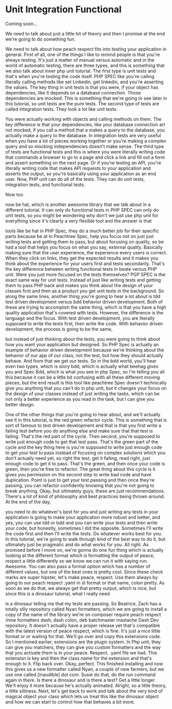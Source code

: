 # Unit Integration Functional

Coming soon...

We need to talk about just a little bit of theory and then I promise at the end we're
going to do something fun.

We need to talk about how peach respect fits into testing your application in
general. First of all, one of the things I like to remind people is that you're
always testing. It's just a matter of manual versus automatic and in the world of
automatic testing, there are three types, and this is something that we also talk
about inner php unit tutorial. The first type is unit tests and that's when you're
testing the code itself. PHP SPEC like you're calling literally calling methods like
set Linkedin, get linkedin, and you're asserting the values. The key thing in unit
tests is that you were, if your object has dependencies, like it depends on a
database connection. Those dependencies are mocked. This is something that we're
going to see later in this tutorial, so unit tests are the pure tests. The second
type of tests are called integration tests. They look a lot like unit tests.

You were actually working with objects and calling methods on them. The key
difference is that your dependencies, like your database connection art not mocked,
if you call a method that a makes a query to the database, you actually make a query
to the database. In integration tests are very useful when you have a lot of pieces
working together or you're making a complex query and so mocking independencies
doesn't make sense. The third type of tests are functional tests and this is where
you were literally writing code that commands a browser to go to a page and click a
link and fill out a form and assert something on the next page. Or if you're testing
an API, you're literally writing code that makes API requests to your application and
asserts the output, so you're basically using your application as an end user. Now,
PHP unit can do all of the tests. They can do unit tests, integration tests, and
functional tests.

Now too

now be hat, which is another awesome library that we talk about in a different
tutorial. It can only do functional tests in PHP SPEC can only do unit tests, so you
might be wondering why don't we just use php unit for everything since it's clearly a
very flexible tool and the answer is that

tools like be hat in PHP Spec, they do a much better job for their specific parts
because be at in Peachtree Spec, help you focus not on just just writing tests and
getting them to pass, but about focusing on quality, so be had a tool that helps you
focus on what you say, external quality. Basically making sure that the user
experience, the experience every users is correct. When they click on links, they get
the expected results and it makes you think about the experience for your users first
and tests secondarily. That's the key difference between writing functional tests in
beate versus PHP unit. Were you just more focused on the tests themselves? PGP SPEC
is the exact same way for unit tests. Instead of just like writing tests and getting
them to pass PHP back and makes you think about the design of your classes first and
then as a product you get unit tests in the background. So along the same lines,
another thing you're going to hear a lot about is tdd test driven development versus
bdd behavior driven development. Both of these are trying to accomplish the same
thing, which is that you have a high quality application that's covered with tests.
However, the difference is the language and the focus. With test driven development,
you are literally supposed to write the tests first, then write the code. With
behavior driven development, the process is going to be the same,

but instead of just thinking about the tests, you were going to think about how you
want your application but designed. So PHP Spec is actually an example of behavior
driven development because we're thinking about the behavior of our app of our class,
not the test, but how they should actually behave. And from that we get our tests. So
in the bdd world, you'll hear even two types, which is story bdd, which is actually
what beehag gives you and Spec Bdd, which is what you see in php Spec, so I'm telling
you all this because it can be a little bit confusing with all these different moving
pieces, but the end result is this tool like peachtree Spec doesn't technically give
you anything that you can't do in php unit, but it changes your focus on the design
of your classes instead of just writing the tasks, which can be not only a better
experience as you read in the task, but I can give you better design.

One of the other things that you're going to hear about, and we'll actually see it in
this tutorial, is the red green refactor cycle. This is something that is sort of
famous to test driven development and that is that you first write a failing test
before you do anything else and make sure that that test is failing. That's the red
part of the cycle. Then second, you're supposed to write just enough code to get that
test pass. That's the green part of the cycle and the key thing here is you're
supposed to write just enough code to get your test to pass instead of focusing on
complex solutions which you don't actually need yet, so right the test, get it
failing, read right, just enough code to get it to pass. That's the green, and then
once your code is green, then you're free to refactor. The great thing about this
cycle is it gives you permission on the second step to write bad code and have
duplication. Point is just to get your test passing and then once they're passing,
you can refactor confidently knowing that you're not going to break anything. Okay,
but ultimately guys, these are just recommendations. There's a lot of kind of
philosophy and best practices being thrown around. At the end of the day,

you need to do whatever's best for you and just writing any tests in your application
is going to make your application more robust and better, and yes, you can use tdd or
bdd and you can write your tests and then write your code, but honestly, sometimes I
did the opposite. Sometimes I'll write the code first and then I'll write the tests.
Do whatever works best for you. In this tutorial, we're going to walk through kind of
the best way to do it, but ultimately just be pragmatic and do what works for you.
All right. As promised before I move on, we're gonna do one fun thing which is
actually looking at the different format which is formatting the output of peace,
respect a little differently so we know we can run it with saying run. Awesome. You
can also pass a format option which has a number of different values, but one of the
best ones is pretty cool. Since these check marks are super hipster, let's make
peace, respect. Use them always by going to our peach respect .yaml in st format or
that name, colon pretty. As soon as we do that, we always get that pretty output,
which is nice, but since this is a dinosaur tutorial, what I really need

is a dinosaur telling me that my tests are passing. So Beatrice, Zach has a totally
silly repository called Nyan formatters, which we are going to install a copy of the
name of the library we're on composer require peach respect /nine formatters dash,
dash colon, deb batchmaster mastache Dash Dev repository. It doesn't actually have a
proper release yet that's compatible with the latest version of peace respect, which
is fine. It's just a nice little format or or waiting for that. We'll go over and
copy this extensions code. So I mentioned earlier, extensions are the plugin system.
In Php unit, they can give you matchers, they can give you custom formatters and the
way that you activate them is in your peace. Respect. .yaml file we had. This
extension is key and then the class name for the extension and that's enough to it.
Flip back over. Okay, perfect. This finished installing and now this gives us a new
formatter called Nyan, a couple of new farmers, but we use one called [inaudible] dot
com. Susie do that, do the run command again in there. Is there a dinosaur and is
there a test? Get a little longer. We'll enjoy it more because he's actually
animated. Alright, so a little theory, a little silliness. Next, let's get back to
work and talk about the very kind of magical object your class which lets us treat
this like the dinosaur object and how we can start to control how that behaves a bit
more.